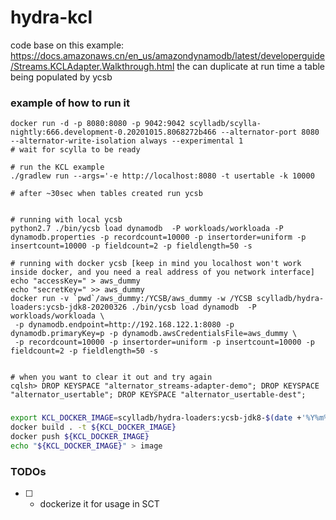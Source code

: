 # hydra-kcl
code base on this example:
https://docs.amazonaws.cn/en_us/amazondynamodb/latest/developerguide/Streams.KCLAdapter.Walkthrough.html
the can duplicate at run time a table being populated by ycsb


### example of how to run it
```
docker run -d -p 8080:8080 -p 9042:9042 scylladb/scylla-nightly:666.development-0.20201015.8068272b466 --alternator-port 8080 --alternator-write-isolation always --experimental 1
# wait for scylla to be ready

# run the KCL example
./gradlew run --args='-e http://localhost:8080 -t usertable -k 10000

# after ~30sec when tables created run ycsb


# running with local ycsb
python2.7 ./bin/ycsb load dynamodb  -P workloads/workloada -P dynamodb.properties -p recordcount=10000 -p insertorder=uniform -p insertcount=10000 -p fieldcount=2 -p fieldlength=50 -s

# running with docker ycsb [keep in mind you localhost won't work inside docker, and you need a real address of you network interface]
echo "accessKey=" > aws_dummy
echo "secretKey=" >> aws_dummy
docker run -v `pwd`/aws_dummy:/YCSB/aws_dummy -w /YCSB scylladb/hydra-loaders:ycsb-jdk8-20200326 ./bin/ycsb load dynamodb  -P workloads/workloada \
 -p dynamodb.endpoint=http://192.168.122.1:8080 -p dynamodb.primaryKey=p -p dynamodb.awsCredentialsFile=aws_dummy \
 -p recordcount=10000 -p insertorder=uniform -p insertcount=10000 -p fieldcount=2 -p fieldlength=50 -s


# when you want to clear it out and try again
cqlsh> DROP KEYSPACE "alternator_streams-adapter-demo"; DROP KEYSPACE "alternator_usertable"; DROP KEYSPACE "alternator_usertable-dest";
```

###
```bash
export KCL_DOCKER_IMAGE=scylladb/hydra-loaders:ycsb-jdk8-$(date +'%Y%m%d')
docker build . -t ${KCL_DOCKER_IMAGE}
docker push ${KCL_DOCKER_IMAGE}
echo "${KCL_DOCKER_IMAGE}" > image
```

### TODOs

* [ ] - dockerize it for usage in SCT


